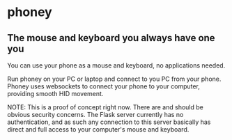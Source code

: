 # phoney
## The mouse and keyboard you always have one you

You can use your phone as a mouse and keyboard, no applications needed. 

Run phoney on your PC or laptop and connect to you PC from your phone. Phoney uses websockets to connect your phone to your computer, providing smooth HID movement.

NOTE: This is a proof of concept right now. There are and should be obvious security concerns. The Flask server currently has no authentication, and as such any connection to this server basically has direct and full access to your computer's mouse and keyboard.
